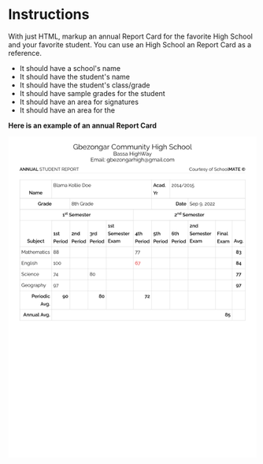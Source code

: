 # Instructions

With just HTML, markup an annual Report Card for the favorite High School and your favorite student. You can use an High School an Report Card as a reference.

- It should have a school's name
- It should have the student's name
- It should have the student's class/grade
- It should have sample grades for the student
- It should have an area for signatures
- It should have an area for the 


**Here is an example of an annual Report Card**

![Report Card](./report-card-template.png)
